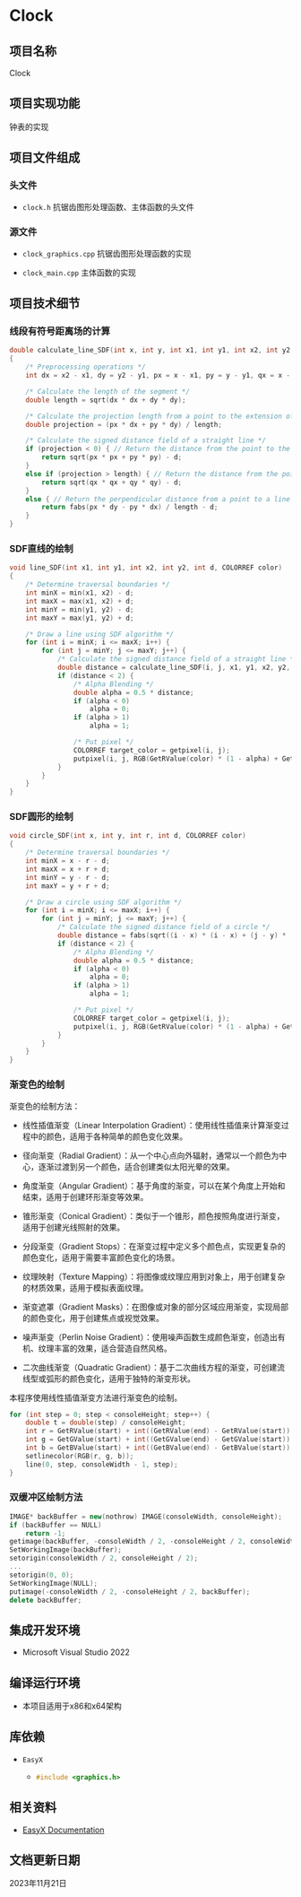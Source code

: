 # Clock

## 项目名称

Clock

## 项目实现功能

钟表的实现

## 项目文件组成

### 头文件

* `clock.h`
抗锯齿图形处理函数、主体函数的头文件

### 源文件

* `clock_graphics.cpp`
抗锯齿图形处理函数的实现

* `clock_main.cpp`
主体函数的实现

## 项目技术细节

### 线段有符号距离场的计算

```cpp
double calculate_line_SDF(int x, int y, int x1, int y1, int x2, int y2, int d)
{
    /* Preprocessing operations */
    int dx = x2 - x1, dy = y2 - y1, px = x - x1, py = y - y1, qx = x - x2, qy = y - y2;

    /* Calculate the length of the segment */
    double length = sqrt(dx * dx + dy * dy);

    /* Calculate the projection length from a point to the extension of the segment */
    double projection = (px * dx + py * dy) / length;

    /* Calculate the signed distance field of a straight line */
    if (projection < 0) { // Return the distance from the point to the starting point if the projection is before the endpoints
        return sqrt(px * px + py * py) - d;
    }
    else if (projection > length) { // Return the distance from the point to the ending point if the projection is after the endpoints
        return sqrt(qx * qx + qy * qy) - d;
    }
    else { // Return the perpendicular distance from a point to a line segment
        return fabs(px * dy - py * dx) / length - d;
    }
}
```

### SDF直线的绘制

```cpp
void line_SDF(int x1, int y1, int x2, int y2, int d, COLORREF color)
{
    /* Determine traversal boundaries */
    int minX = min(x1, x2) - d;
    int maxX = max(x1, x2) + d;
    int minY = min(y1, y2) - d;
    int maxY = max(y1, y2) + d;

    /* Draw a line using SDF algorithm */
    for (int i = minX; i <= maxX; i++) {
        for (int j = minY; j <= maxY; j++) {
            /* Calculate the signed distance field of a straight line */
            double distance = calculate_line_SDF(i, j, x1, y1, x2, y2, d) + 1;
            if (distance < 2) {
                /* Alpha Blending */
                double alpha = 0.5 * distance;
                if (alpha < 0)
                    alpha = 0;
                if (alpha > 1)
                    alpha = 1;

                /* Put pixel */
                COLORREF target_color = getpixel(i, j);
                putpixel(i, j, RGB(GetRValue(color) * (1 - alpha) + GetRValue(target_color) * alpha, GetGValue(color) * (1 - alpha) + GetGValue(target_color) * alpha, GetBValue(color) * (1 - alpha) + GetBValue(target_color) * alpha));
            }
        }
    }
}
```

### SDF圆形的绘制

```cpp
void circle_SDF(int x, int y, int r, int d, COLORREF color)
{
    /* Determine traversal boundaries */
    int minX = x - r - d;
    int maxX = x + r + d;
    int minY = y - r - d;
    int maxY = y + r + d;

    /* Draw a circle using SDF algorithm */
    for (int i = minX; i <= maxX; i++) {
        for (int j = minY; j <= maxY; j++) {
            /* Calculate the signed distance field of a circle */
            double distance = fabs(sqrt((i - x) * (i - x) + (j - y) * (j - y)) - r) - d + 1;
            if (distance < 2) {
                /* Alpha Blending */
                double alpha = 0.5 * distance;
                if (alpha < 0)
                    alpha = 0;
                if (alpha > 1)
                    alpha = 1;

                /* Put pixel */
                COLORREF target_color = getpixel(i, j);
                putpixel(i, j, RGB(GetRValue(color) * (1 - alpha) + GetRValue(target_color) * alpha, GetGValue(color) * (1 - alpha) + GetGValue(target_color) * alpha, GetBValue(color) * (1 - alpha) + GetBValue(target_color) * alpha));
            }
        }
    }
}
```

### 渐变色的绘制

渐变色的绘制方法：

* 线性插值渐变（Linear Interpolation Gradient）：使用线性插值来计算渐变过程中的颜色，适用于各种简单的颜色变化效果。

* 径向渐变（Radial Gradient）：从一个中心点向外辐射，通常以一个颜色为中心，逐渐过渡到另一个颜色，适合创建类似太阳光晕的效果。

* 角度渐变（Angular Gradient）：基于角度的渐变，可以在某个角度上开始和结束，适用于创建环形渐变等效果。

* 锥形渐变（Conical Gradient）：类似于一个锥形，颜色按照角度进行渐变，适用于创建光线照射的效果。

* 分段渐变（Gradient Stops）：在渐变过程中定义多个颜色点，实现更复杂的颜色变化，适用于需要丰富颜色变化的场景。

* 纹理映射（Texture Mapping）：将图像或纹理应用到对象上，用于创建复杂的材质效果，适用于模拟表面纹理。

* 渐变遮罩（Gradient Masks）：在图像或对象的部分区域应用渐变，实现局部的颜色变化，用于创建焦点或视觉效果。

* 噪声渐变（Perlin Noise Gradient）：使用噪声函数生成颜色渐变，创造出有机、纹理丰富的效果，适合营造自然风格。

* 二次曲线渐变（Quadratic Gradient）：基于二次曲线方程的渐变，可创建流线型或弧形的颜色变化，适用于独特的渐变形状。

本程序使用线性插值渐变方法进行渐变色的绘制。

```cpp
for (int step = 0; step < consoleHeight; step++) {
    double t = double(step) / consoleHeight;
    int r = GetRValue(start) + int((GetRValue(end) - GetRValue(start)) * t);
    int g = GetGValue(start) + int((GetGValue(end) - GetGValue(start)) * t);
    int b = GetBValue(start) + int((GetBValue(end) - GetBValue(start)) * t);
    setlinecolor(RGB(r, g, b));
    line(0, step, consoleWidth - 1, step);
}
```

### 双缓冲区绘制方法

```cpp
IMAGE* backBuffer = new(nothrow) IMAGE(consoleWidth, consoleHeight);
if (backBuffer == NULL)
    return -1;
getimage(backBuffer, -consoleWidth / 2, -consoleHeight / 2, consoleWidth, consoleHeight);
SetWorkingImage(backBuffer);
setorigin(consoleWidth / 2, consoleHeight / 2);
...
setorigin(0, 0);
SetWorkingImage(NULL);
putimage(-consoleWidth / 2, -consoleHeight / 2, backBuffer);
delete backBuffer;
```

## 集成开发环境

* Microsoft Visual Studio 2022

## 编译运行环境

* 本项目适用于x86和x64架构

## 库依赖

* `EasyX`

  * ```cpp
    #include <graphics.h>
    ```

## 相关资料

* [EasyX Documentation](https://docs.easyx.cn)

## 文档更新日期

2023年11月21日